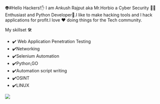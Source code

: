 👽#Hello Hackers!✋
I am Ankush Rajput aka Mr.Horbio a Cyber Security 🧑‍💻Enthusiast and Python Developer🐍.I like to make hacking tools and I hack applications for profit.I love ❤️ doing things for the Tech community.

My skillset 🛠️

+ ✔️ Web Application Penetration Testing
+ ✔️Networking
+ ✔️Selenium Automation
+ ✔️Python,GO
+ ✔️Automation script writing
+ ✔️OSINT
+ ✔️LINUX

<img src = "https://www.google.com/url?sa=i&url=https%3A%2F%2Fpngtree.com%2Ffree-png-vectors%2Fprogrammer&psig=AOvVaw2ZHMkHJNvmtJiFQHIbiHwZ&ust=1720718308172000&source=images&cd=vfe&opi=89978449&ved=0CBEQjRxqFwoTCODms7D9nIcDFQAAAAAdAAAAABAE">

  

